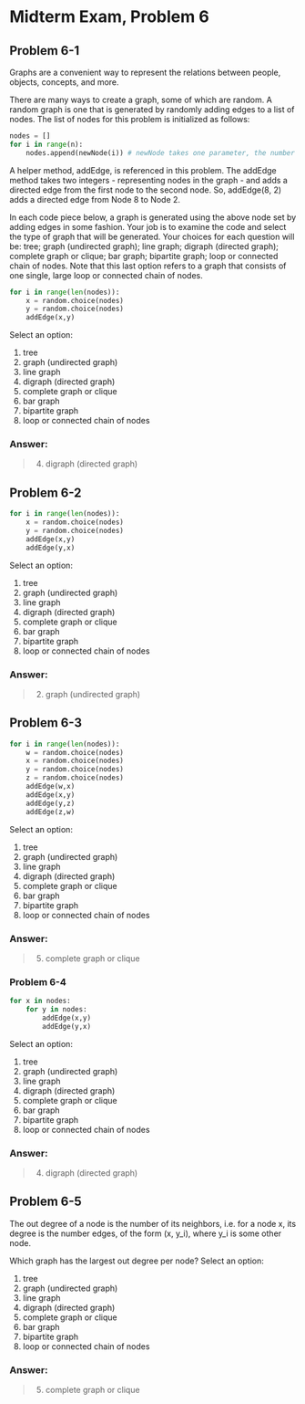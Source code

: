 # Midterm Exam, Problem 6

## Problem 6-1
Graphs are a convenient way to represent the relations between people, objects, concepts, and more.

There are many ways to create a graph, some of which are random. A random graph is one that is generated by randomly adding edges to a list of nodes. The list of nodes for this problem is initialized as follows:
```python
nodes = []
for i in range(n):
    nodes.append(newNode(i)) # newNode takes one parameter, the number of the node
```

A helper method, addEdge, is referenced in this problem. The addEdge method takes two integers - representing nodes in the graph - and adds a directed edge from the first node to the second node. So, addEdge(8, 2) adds a directed edge from Node 8 to Node 2.

In each code piece below, a graph is generated using the above node set by adding edges in some fashion. Your job is to examine the code and select the type of graph that will be generated. Your choices for each question will be: tree; graph (undirected graph); line graph; digraph (directed graph); complete graph or clique; bar graph; bipartite graph; loop or connected chain of nodes. Note that this last option refers to a graph that consists of one single, large loop or connected chain of nodes.
```python
for i in range(len(nodes)):
	x = random.choice(nodes)
	y = random.choice(nodes)
	addEdge(x,y)
```
Select an option:
1. tree
2. graph (undirected graph)
3. line graph
4. digraph (directed graph)
5. complete graph or clique
6. bar graph
7. bipartite graph
8. loop or connected chain of nodes

### Answer:
> 4. digraph (directed graph)

## Problem 6-2
```python
for i in range(len(nodes)):
	x = random.choice(nodes)
	y = random.choice(nodes)
	addEdge(x,y)
	addEdge(y,x)
```
Select an option:
1. tree
2. graph (undirected graph)
3. line graph
4. digraph (directed graph)
5. complete graph or clique
6. bar graph
7. bipartite graph
8. loop or connected chain of nodes

### Answer:
> 2. graph (undirected graph)

## Problem 6-3
```python
for i in range(len(nodes)):
	w = random.choice(nodes)
	x = random.choice(nodes)
	y = random.choice(nodes)
	z = random.choice(nodes)
	addEdge(w,x)
	addEdge(x,y)
	addEdge(y,z)
	addEdge(z,w)
```
Select an option:
1. tree
2. graph (undirected graph)
3. line graph
4. digraph (directed graph)
5. complete graph or clique
6. bar graph
7. bipartite graph
8. loop or connected chain of nodes

### Answer:
> 5. complete graph or clique

### Problem 6-4
```python
for x in nodes:
	for y in nodes:
		addEdge(x,y)
		addEdge(y,x)
```
Select an option:
1. tree
2. graph (undirected graph)
3. line graph
4. digraph (directed graph)
5. complete graph or clique
6. bar graph
7. bipartite graph
8. loop or connected chain of nodes

### Answer:
> 4. digraph (directed graph)

## Problem 6-5
The out degree of a node is the number of its neighbors, i.e. for a node x, its degree is the number edges, of the form (x, y_i), where y_i is some other node.

Which graph has the largest out degree per node?
Select an option:
1. tree
2. graph (undirected graph)
3. line graph
4. digraph (directed graph)
5. complete graph or clique
6. bar graph
7. bipartite graph
8. loop or connected chain of nodes

### Answer:
> 5. complete graph or clique